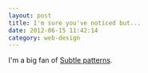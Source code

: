 ```yaml
---
layout: post
title: I'm sure you've noticed but...
date: 2012-06-15 11:42:14
category: web-design
---
```

I'm a big fan of [Subtle patterns](http://subtlepatterns.com).